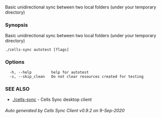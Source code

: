 Basic unidirectional sync between two local folders (under your temporary directory)

### Synopsis

Basic unidirectional sync between two local folders (under your temporary directory)

```
./cells-sync autotest [flags]
```

### Options

```
  -h, --help         help for autotest
  -s, --skip_clean   Do not clear resources created for testing
```

### SEE ALSO

* [./cells-sync](./cells-sync)	 - Cells Sync desktop client

###### Auto generated by Cells Sync Client v0.9.2 on 9-Sep-2020

